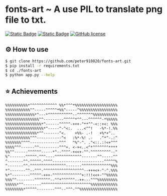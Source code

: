 # fonts-art ~ A use PIL to translate png file to txt.

[![Static Badge](https://img.shields.io/badge/python-3.10%2B-blue)](https://www.python.org/downloads/release/python-3100/)
[![Static Badge](https://img.shields.io/badge/pillow-11.0.0%2B-green)](https://pillow.readthedocs.io/en/stable/)
[![GitHub license](https://img.shields.io/github/license/Naereen/StrapDown.js.svg)](https://github.com/peter910820/fonts-art/blob/main/LICENSE) 

## ⚙️ How to use  

```bash
$ git clone https://github.com/peter910820/fonts-art.git
$ pip install -r requirements.txt
$ cd ./fonts-art
$ python app.py --help
```  

## ⭐ Achievements  
```txt
%%%%%%%%%%*^^^^^^^^^^^^ %%*^^^*%%%%%%%%%%%%%%%%%%%
%%%%%%%%%%%^^-----^^^^^*%%^-----^%%%%%%%%%%%%%%%%%
%%%%%%%%%%%%%*^---*^^^^^^^^^^^--^^^^^^^%%%%%%%%%%%
%%%%%%%%%%%%%%%^^---------^^^^^*^^---^^^^^^-*%%%%%
%%%%%%%%%%%%%%%%*^------^^^^^-+++-^**^^-<::+<: %%%
%%%%%%%%%%%%%%%%%*^-----^-^<:.  ...<^^!   -%*-!.%%
%%%%%%%%%%%%%%*^^-------^<.    +%%- .-!   +%*+^.. 
%%%%%%%%%%%^^^-----------^<   :%*-%! .-   .^*^-.:^
%%%%%%%^^^^-------------^^^   ^%^-^. .^<::.:!<+^^^
%%%%^^^------^^---------^^^+. <-+<..<^*^^^^^^^****
%%^^------^^^^^^-----*^--^^^^-+<<+-^^-^^^^^^^^^--^
%^-------^^^^^-^^^----^^^^^^^^^^^^-------^^-----^^
^-------^^-^^^^^-^^^^-----------------------^^^^^%
^-------^^-^^^^^^^^^^^^^^^^-------^^^^^^^^^^^^^%%%
*^-------^^--^^^-^^^^^^^^^^^^^^^^^^--+++<+-^-^.%%%
%*^--------^^^^^-+++-^^^^^^^^^^^^^+:!!!<<+-^^%%%%%
%%%^^--------^^^^^^^--^^*^^^^^^--++---^^^%%%%%%%%%
%%%%%*^^--------^^^^^^^^^^^^^^^^^^^^^^%%%%%%%%%%%%
%%%%%%%%*^^^^^--------^^^--^^^-^^%%%%%%%%%%%%%%%%%
```